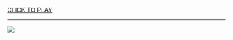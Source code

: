 
<a href="https://premium76.site?title=stickman_hook_unblocked_games&ref=13M">CLICK TO PLAY</a></h3>
<hr>

<a href="https://premium76.site?title=stickman_hook_unblocked_games&ref=13M"><img src="https://clearcache.store/games.png"></a>


